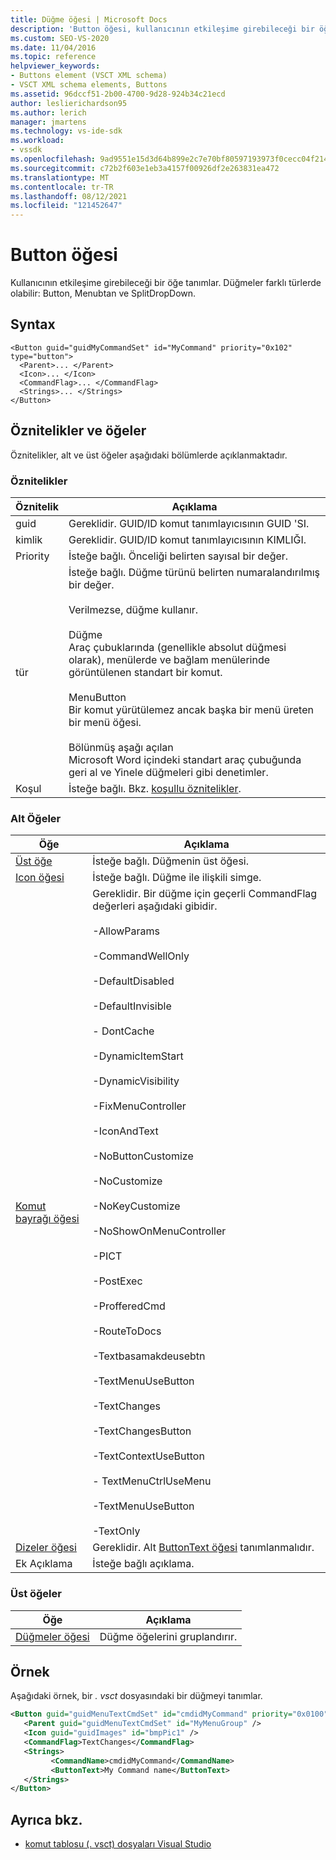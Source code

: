```yaml
---
title: Düğme öğesi | Microsoft Docs
description: 'Button öğesi, kullanıcının etkileşime girebileceği bir öğesi tanımlar. Düğmeler farklı türlerde olabilir: Button, Menubtan ve SplitDropDown.'
ms.custom: SEO-VS-2020
ms.date: 11/04/2016
ms.topic: reference
helpviewer_keywords:
- Buttons element (VSCT XML schema)
- VSCT XML schema elements, Buttons
ms.assetid: 96dccf51-2b00-4700-9d28-924b34c21ecd
author: leslierichardson95
ms.author: lerich
manager: jmartens
ms.technology: vs-ide-sdk
ms.workload:
- vssdk
ms.openlocfilehash: 9ad9551e15d3d64b899e2c7e70bf80597193973f0cecc04f2145cf0ecdc4d1c6
ms.sourcegitcommit: c72b2f603e1eb3a4157f00926df2e263831ea472
ms.translationtype: MT
ms.contentlocale: tr-TR
ms.lasthandoff: 08/12/2021
ms.locfileid: "121452647"
---
```

# <a name="button-element"></a>Button öğesi
Kullanıcının etkileşime girebileceği bir öğe tanımlar. Düğmeler farklı türlerde olabilir: Button, Menubtan ve SplitDropDown.

## <a name="syntax"></a>Syntax

```
<Button guid="guidMyCommandSet" id="MyCommand" priority="0x102" type="button">
  <Parent>... </Parent>
  <Icon>... </Icon>
  <CommandFlag>... </CommandFlag>
  <Strings>... </Strings>
</Button>
```

## <a name="attributes-and-elements"></a>Öznitelikler ve öğeler
 Öznitelikler, alt ve üst öğeler aşağıdaki bölümlerde açıklanmaktadır.

### <a name="attributes"></a>Öznitelikler

|Öznitelik|Açıklama|
|---------------|-----------------|
|guid|Gereklidir. GUID/ID komut tanımlayıcısının GUID 'SI.|
|kimlik|Gereklidir. GUID/ID komut tanımlayıcısının KIMLIĞI.|
|Priority|İsteğe bağlı. Önceliği belirten sayısal bir değer.|
|tür|İsteğe bağlı. Düğme türünü belirten numaralandırılmış bir değer.<br /><br /> Verilmezse, düğme kullanır.<br /><br /> Düğme<br /> Araç çubuklarında (genellikle absolut düğmesi olarak), menülerde ve bağlam menülerinde görüntülenen standart bir komut.<br /><br /> MenuButton<br /> Bir komut yürütülemez ancak başka bir menü üreten bir menü öğesi.<br /><br /> Bölünmüş aşağı açılan<br /> Microsoft Word içindeki standart araç çubuğunda geri al ve Yinele düğmeleri gibi denetimler.|
|Koşul|İsteğe bağlı. Bkz. [koşullu öznitelikler](../extensibility/vsct-xml-schema-conditional-attributes.md).|

### <a name="child-elements"></a>Alt Öğeler

|Öğe|Açıklama|
|-------------|-----------------|
|[Üst öğe](../extensibility/parent-element.md)|İsteğe bağlı. Düğmenin üst öğesi.|
|[Icon öğesi](../extensibility/icon-element.md)|İsteğe bağlı. Düğme ile ilişkili simge.|
|[Komut bayrağı öğesi](../extensibility/command-flag-element.md)|Gereklidir. Bir düğme için geçerli CommandFlag değerleri aşağıdaki gibidir.<br /><br /> -AllowParams<br /><br /> -CommandWellOnly<br /><br /> -DefaultDisabled<br /><br /> -DefaultInvisible<br /><br /> - DontCache<br /><br /> -DynamicItemStart<br /><br /> -DynamicVisibility<br /><br /> -FixMenuController<br /><br /> -IconAndText<br /><br /> -NoButtonCustomize<br /><br /> -NoCustomize<br /><br /> -NoKeyCustomize<br /><br /> -NoShowOnMenuController<br /><br /> -PICT<br /><br /> -PostExec<br /><br /> -ProfferedCmd<br /><br /> -RouteToDocs<br /><br /> -Textbasamakdeusebtn<br /><br /> -TextMenuUseButton<br /><br /> -TextChanges<br /><br /> -TextChangesButton<br /><br /> -TextContextUseButton<br /><br /> - TextMenuCtrlUseMenu<br /><br /> -TextMenuUseButton<br /><br /> -TextOnly|
|[Dizeler öğesi](../extensibility/strings-element.md)|Gereklidir. Alt [ButtonText öğesi](../extensibility/buttontext-element.md) tanımlanmalıdır.|
|Ek Açıklama|İsteğe bağlı açıklama.|

### <a name="parent-elements"></a>Üst öğeler

|Öğe|Açıklama|
|-------------|-----------------|
|[Düğmeler öğesi](../extensibility/buttons-element.md)|Düğme öğelerini gruplandırır.|

## <a name="example"></a>Örnek
 Aşağıdaki örnek, bir *. vsct* dosyasındaki bir düğmeyi tanımlar.

 ```xml
<Button guid="guidMenuTextCmdSet" id="cmdidMyCommand" priority="0x0100" type="Button">
    <Parent guid="guidMenuTextCmdSet" id="MyMenuGroup" />
    <Icon guid="guidImages" id="bmpPic1" />
    <CommandFlag>TextChanges</CommandFlag>
    <Strings>
          <CommandName>cmdidMyCommand</CommandName>
          <ButtonText>My Command name</ButtonText>
    </Strings>
</Button>
 ```

## <a name="see-also"></a>Ayrıca bkz.
- [komut tablosu (. vsct) dosyaları Visual Studio](../extensibility/internals/visual-studio-command-table-dot-vsct-files.md)
